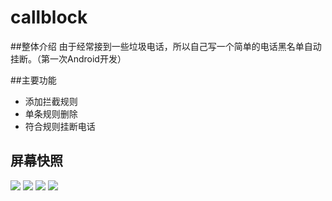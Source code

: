 # callblock

##整体介绍
由于经常接到一些垃圾电话，所以自己写一个简单的电话黑名单自动挂断。（第一次Android开发）

##主要功能

- 添加拦截规则
- 单条规则删除
- 符合规则挂断电话

## 屏幕快照

 ![](https://raw.githubusercontent.com/guoruby/callblock/master/screenshots/Screenshot_20160530-172222.png)
 ![](https://raw.githubusercontent.com/guoruby/callblock/master/screenshots/Screenshot_20160530-172254.png)
 ![](https://raw.githubusercontent.com/guoruby/callblock/master/screenshots/Screenshot_20160530-172240.png)
 ![](https://raw.githubusercontent.com/guoruby/callblock/master/screenshots/Screenshot_20160530-172321.png)
 
